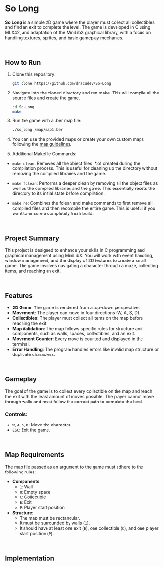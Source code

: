 # So Long

**So Long** is a simple 2D game where the player must collect all collectibles and find an exit to complete the level. The game is developed in C using MLX42, and adaptation of the MiniLibX graphical library, with a focus on handling textures, sprites, and basic gameplay mechanics.

<br>

## How to Run

1. Clone this repository:
   ```bash
   git clone https://github.com/dracudev/So-Long
   ```
2. Navigate into the cloned directory and run make. This will compile all the source files and create the game.

   ```bash
   cd So-Long
   make
   ```
   
3. Run the game with a .ber map file:
   ```bash
   ./so_long /map/map1.ber
   ```   
4. You can use the provided maps or create your own custom maps following the [map guidelines](#map_requirements).

5. Additional Makefile Commands:

  - `make clean`: Removes all the object files (*.o) created during the compilation process. This is useful for cleaning up the directory without removing the compiled libraries and the game.
    
  - `make fclean`: Performs a deeper clean by removing all the object files as well as the compiled libraries and the game. This essentially resets the directory to its initial state before compilation.

  - `make re`: Combines the fclean and make commands to first remove all compiled files and then recompile the entire game. This is useful if you want to ensure a completely fresh build.

<br>

## Project Summary

This project is designed to enhance your skills in C programming and graphical management using MiniLibX. You will work with event handling, window management, and the display of 2D textures to create a small game. The game involves navigating a character through a maze, collecting items, and reaching an exit.

<br>

## Features

- **2D Game**: The game is rendered from a top-down perspective.
- **Movement**: The player can move in four directions (W, A, S, D).
- **Collectibles**: The player must collect all items on the map before reaching the exit.
- **Map Validation**: The map follows specific rules for structure and components, such as walls, spaces, collectibles, and an exit.
- **Movement Counter**: Every move is counted and displayed in the terminal.
- **Error Handling**: The program handles errors like invalid map structure or duplicate characters.

<br>

## Gameplay

The goal of the game is to collect every collectible on the map and reach the exit with the least amount of moves possible. The player cannot move through walls and must follow the correct path to complete the level.

### Controls:
- `W`, `A`, `S`, `D`: Move the character.
- `ESC`: Exit the game.

<br>

## Map Requirements

The map file passed as an argument to the game must adhere to the following rules:
- **Components**: 
  - `1`: Wall
  - `0`: Empty space
  - `C`: Collectible
  - `E`: Exit
  - `P`: Player start position
- **Structure**: 
  - The map must be rectangular.
  - It must be surrounded by walls (`1`).
  - It should have at least one exit (`E`), one collectible (`C`), and one player start position (`P`).

<br>

## Implementation
